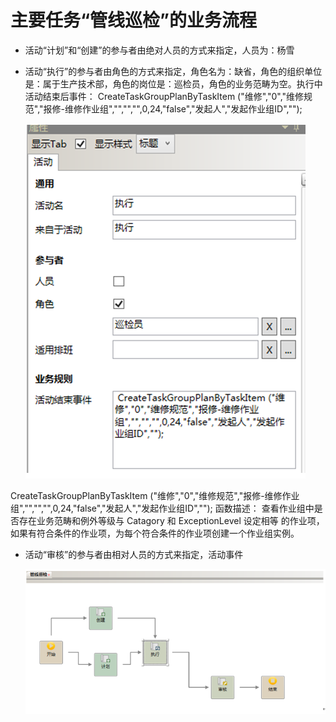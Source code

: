 # 主要任务“管线巡检”的业务流程

* 活动“计划”和“创建”的参与者由绝对人员的方式来指定，人员为：杨雪
* 活动“执行”的参与者由角色的方式来指定，角色名为：缺省，角色的组织单位是：属于生产技术部，角色的岗位是：巡检员，角色的业务范畴为空。执行中活动结束后事件：
CreateTaskGroupPlanByTaskItem ("维修","0","维修规范","报修-维修作业组","","","",0,24,"false","发起人","发起作业组ID","");



  ![](./images/巡检1.png)

CreateTaskGroupPlanByTaskItem ("维修","0","维修规范","报修-维修作业组","","","",0,24,"false","发起人","发起作业组ID","");
函数描述： 查看作业组中是否存在业务范畴和例外等级与 Catagory 和 ExceptionLevel 设定相等 的作业项，如果有符合条件的作业项，为每个符合条件的作业项创建一个作业组实例。

* 活动“审核”的参与者由相对人员的方式来指定，活动事件

  ![](./images/巡检2.png)